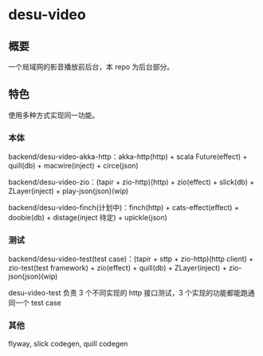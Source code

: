 # desu-video
## 概要
一个局域网的影音播放前后台，本 repo 为后台部分。
## 特色
使用多种方式实现同一功能。

### 本体
backend/desu-video-akka-http：akka-http(http) + scala Future(effect) + quill(db) + macwire(inject) + circe(json)

backend/desu-video-zio：(tapir + zio-http)(http) + zio(effect) + slick(db) + ZLayer(inject) + play-json(json)(wip)

backend/desu-video-finch(计划中)：finch(http) + cats-effect(effect) + doobie(db) + distage(inject 待定) + upickle(json)

### 测试
backend/desu-video-test(test case)：(tapir + sttp + zio-http)(http client) + zio-test(test framework) + zio(effect) + quill(db) + ZLayer(inject) + zio-json(json)(wip)

desu-video-test 负责 3 个不同实现的 http 接口测试，3 个实现的功能都能跑通同一个 test case

### 其他
flyway, slick codegen, quill codegen